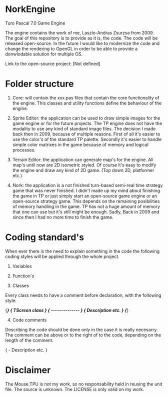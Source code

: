 # NorkEngine

Turo Pascal 7.0 Game Engine

The engine contains the work of me, Laszlo-Andras Zsurzsa from 2009. The goal of this repository is to provide as it is, the code. The code will be released open-source. In the future I would like to modernize the code and change the rendering to OpenGL in order to be able to provide a donwlodable solution for multiple OS.

Link to the open-source project: [Not defined]

 # Folder structure

1. Core: will contain the xxx.pas files that contain the core functionality of the engine. This classes and utility functions define the behaviour of the engine.

2. Sprite Editor: the application can be used to draw simple images for the game engine or for the future projects. The TP engine does not have the modality to use any kind of standard image files. The decision I made back then in 2009, because of multiple reasons. First of all it's easier to use the color's of the standard TP palette. Secondly it's easier to handle simple color matrixes in the game because of memory and logical processes.

3. Terrain Editor: the application can generate map's for the engine. All map's until now are 2D isometric styled. Of course it's easy to modify the engine and draw any kind of 2D game. (Top down 2D, platformer etc.)

4. Nork: the application is a not finished turn-based semi-real time strategy game that was never finished. I didn't made up my mind about finishing the game in TP or just simply start an open-source game engine or an open-source strategy game. This depends on the remaining posibilities of memory handling in the game. TP has not a huge amount of memory that one can use but it's still might be enough. Sadly, Back in 2009 and since then I had no more time to finish the game.

# Coding standard's

When ever there is the need to explain something in the code the following coding styles will be applied through the whole project.

1. Variables

2. Function's

3. Classes

Every class needs to have a comment before declaration, with the following style:

{************************************************************}
{*                     TScreen class                        *}
{*                    --------------                        *}
{*    Description etc.                                      *}
{************************************************************}

4. Code comments

Describing the code should be done only in the case it is really necesarry. The comment can be above or to the right of to the code, depending on the length of the comment.

{ - Description etc. }

# Disclaimer

The Mouse.TPU is not my work, so no responsability held in reusing the unit file. The source is unknown. The LICENSE is only valid on my work.
